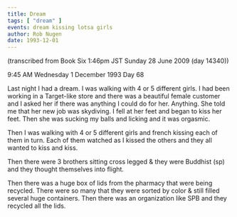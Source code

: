 ```yaml
---
title: Dream
tags: [ "dream" ]
events: dream kissing lotsa girls
author: Rob Nugen
date: 1993-12-01
---
```


<p class="note">(transcribed from Book Six 1:46pm JST Sunday 28 June 2009 (day 14340))</p>

<p class="date">9:45 AM Wednesday 1 December 1993 Day 68</p>

<p class="dream">Last night I had a dream.  I was walking with 4 or 5 different girls.  I had been
working in a Target-like store and there was a beautiful female customer and I asked her if there
was anything I could do for her.  Anything.  She told me that her new job was skydiving.  I fell at
her feet and began to kiss her feet.  Then she was sucking my balls and licking and it was
orgasmic.</p>

<p class="dream">Then I was walking with 4 or 5 different girls and french kissing each of them in
turn.  Each of them watched as I kissed the others and they all wanted to kiss and kiss.</p>

<p class="dream">Then there were 3 brothers sitting cross legged &amp; they were Buddhist (sp) and
they thought themselves into flight.</p>

<p class="dream">Then there was a huge box of lids from the pharmacy that were being recycled.
There were so many that they were sorted by color &amp; still filled several huge containers.
Then there was an organization like SPB and they recycled all the lids.</p>
